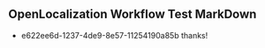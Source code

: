## OpenLocalization Workflow Test MarkDown
* e622ee6d-1237-4de9-8e57-11254190a85b thanks!

<!--HONumber=Jul16_HO5-->


